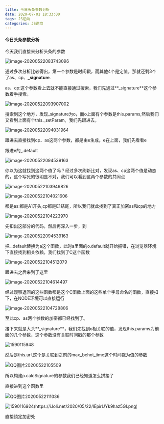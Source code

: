 ```yaml
---
title: 今日头条参数分析
date: 2020-07-01 18:33:00
tags: JS逆向
categories: JS逆向
---
```


#### 今日头条参数分析

今天我们直接来分析头条的参数

![image-20200522083743096](https://i.loli.net/2020/05/22/ujTAvUmhR3wSqXF.png)

通过多次分析比较得出，第一个参数是时间戳，而其他4个是定值，那就还剩3个了as、cp、**_signature**.

as、cp:这个参数看上去就不能直接通过搜索，我们先通过**_signature**这个参数着手搜索。

![image-20200522093907002](https://i.loli.net/2020/05/22/mriUSQW9DZEsYay.png)

搜索到这个地方，发现_signature为o，而o上面有个参数是this.params,然后我们又看到上面有个this._setParam，我们先跟进去。

![image-20200522094031964](https://i.loli.net/2020/05/22/gORyC4whAnUNu2Z.png)

跟进去直接找到cp、as这两个参数，都是由e生成，e在上面，我们先看看e

跟进e的_.default

![image-20200522094539163](https://i.loli.net/2020/05/22/2yIWzO74BitlomT.png)

你以为这就找到这两个值了吗？经过多次刷新比对，发现as、cp这两个值是动态的，这个写死的很明显不对，我们可以看到这两个参数的共同点

![image-20200522103949826](https://i.loli.net/2020/05/22/CY2DT4NrXhHF15t.png)

![image-20200522104021606](https://i.loli.net/2020/05/22/Qopnu1ZWlDjU9qx.png)

都是as:都是A1开头,cp都是E1结尾，所以我们就此找到了真正加密as和cp的地方

![image-20200522104223970](https://i.loli.net/2020/05/22/WLGCM2wongPv7J8.png)

先扣出这部分的代码，然后再深入一步，到

![image-20200522094539163](https://i.loli.net/2020/05/22/2yIWzO74BitlomT.png)

把_.default替换为a这个函数，此时a里面的o.default就开始报错，在浏览器环境下直接找到相关依赖，我们找到了C这个函数

![image-20200522104512079](https://i.loli.net/2020/05/22/zkKqibVURL7XrIF.png)

跟进去之后来到了这里

![image-20200522104614497](C:%5CUsers%5C39349%5CDesktop%5Cupload%5Cimage-20200522104614497.png)

经过观察返回的这些函数都是这个C函数上面的这些单个字母命名的函数，直接扣下，在NODE环境可以直接运行

![image-20200522104728806](https://i.loli.net/2020/05/22/xBuyhEbG7OC6RvI.png)

至此cp、as两个参数的加密都已经找到了。



接下来就是大头**_signature**，我们先找到o相关联的值，发现this.params为前面的几个参数，这个参数没有关联时间戳的那个参数

![1590115948](https://i.loli.net/2020/05/22/eZ8zymVhRbUPatG.png)

然后是this.url,这个是关联到之前的max_behot_time这个时间戳为值的参数

![QQ图片20200522105509](https://i.loli.net/2020/05/22/j5C9DnHa2eA7zof.png)

所以构建p.calcSignature的参数我们已经知道怎么拼接了



直接进到这个函数里

![QQ图片20200522111036](https://i.loli.net/2020/05/22/p9K2cPeVnHvjhJQ.png)

![1590116924(https://i.loli.net/2020/05/22/IEpirUYk9haz5Gl.png)](C:%5CUsers%5C39349%5CDesktop%5C1590116924(1).jpg)

直接锁定加密处